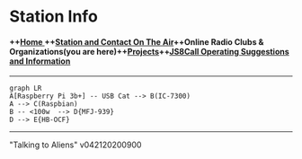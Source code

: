 

# Station Info

#### ++[Home ](index.md) ++[Station and Contact On The Air](ontheair.md)++Online Radio Clubs & Organizations(you are here)++[Projects](projects.md)++[JS8Call Operating Suggestions and Information](js8opsuggestions.md)
---
```mermaid
graph LR
A[Raspberry Pi 3b+] -- USB Cat --> B(IC-7300)
A --> C(Raspbian) 
B -- <100w  --> D{MFJ-939}
D --> E{HB-OCF}

```
---
  "Talking to Aliens" v042120200900
<!--stackedit_data:
eyJoaXN0b3J5IjpbLTk4MTM0NDI1MywtOTEzNDkxMzcwXX0=
-->